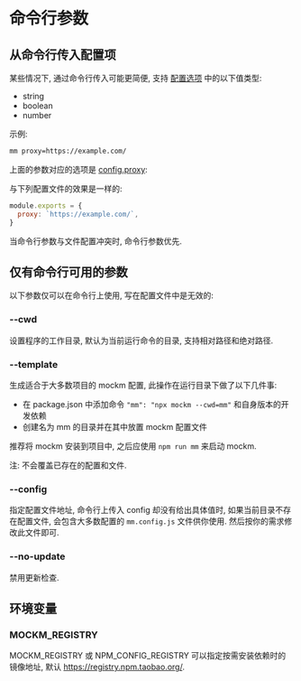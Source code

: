 # 命令行参数
## 从命令行传入配置项
某些情况下, 通过命令行传入可能更简便, 支持 [配置选项](../config/option.md) 中的以下值类型:
- string
- boolean
- number

示例:
``` sh
mm proxy=https://example.com/
```

上面的参数对应的选项是 [config.proxy](../config/option.md#config-proxy):

与下列配置文件的效果是一样的:

``` js
module.exports = {
  proxy: `https://example.com/`,
}
```

当命令行参数与文件配置冲突时, 命令行参数优先.

## 仅有命令行可用的参数
以下参数仅可以在命令行上使用, 写在配置文件中是无效的:
### --cwd
设置程序的工作目录, 默认为当前运行命令的目录, 支持相对路径和绝对路径.

### --template
生成适合于大多数项目的 mockm 配置, 此操作在运行目录下做了以下几件事:
- 在 package.json 中添加命令 `"mm": "npx mockm --cwd=mm"` 和自身版本的开发依赖
- 创建名为 mm 的目录并在其中放置 mockm 配置文件

推荐将 mockm 安装到项目中, 之后应使用 `npm run mm` 来启动 mockm.

注: 不会覆盖已存在的配置和文件.

### --config
指定配置文件地址, 命令行上传入 config 却没有给出具体值时, 如果当前目录不存在配置文件, 会包含大多数配置的 `mm.config.js` 文件供你使用. 然后按你的需求修改此文件即可.

### --no-update
禁用更新检查.

## 环境变量
### MOCKM_REGISTRY
MOCKM_REGISTRY 或 NPM_CONFIG_REGISTRY 可以指定按需安装依赖时的镜像地址, 默认 https://registry.npm.taobao.org/.
